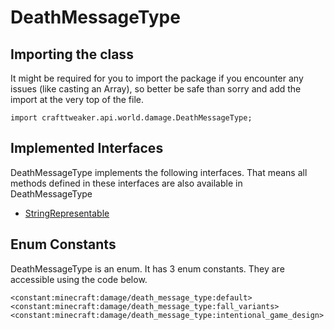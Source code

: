 # DeathMessageType

## Importing the class

It might be required for you to import the package if you encounter any issues (like casting an Array), so better be safe than sorry and add the import at the very top of the file.
```zenscript
import crafttweaker.api.world.damage.DeathMessageType;
```


## Implemented Interfaces
DeathMessageType implements the following interfaces. That means all methods defined in these interfaces are also available in DeathMessageType

- [StringRepresentable](/vanilla/api/util/StringRepresentable)

## Enum Constants

DeathMessageType is an enum. It has 3 enum constants. They are accessible using the code below.

```zenscript
<constant:minecraft:damage/death_message_type:default>
<constant:minecraft:damage/death_message_type:fall_variants>
<constant:minecraft:damage/death_message_type:intentional_game_design>
```
